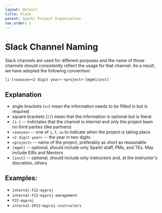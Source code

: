 ```yaml
---
layout: default
title: Slack
parent: Spark! Project Organization
nav_order: 1
---
```


# Slack Channel Naming

Slack channels are used for different purposes and the name of those channels should consistently reflect the usage for that channel. As a result, we have adopted the following convention:

`[i-]<season><2 digit year>-<project>-[mgmt/inst]`

## Explanation
* angle brackets (`<>`) mean the information needs to be fillled in but is required
* square brackets (`[]`)  mean that the information is optional but is literal
* `[i-]` -- indictates that the channel is *internal* and *only* the project team no third parties (like partners)
* `<season>` -- one of `s`, `f`, `su` to indicate when the project is taking place
* `<2 digit year>` -- the year in two digits
* `<project>` -- name of the project, preferably as short as reasonable
* `[mgmt]` -- optional, should include only Spark! staff, PMs, and TEs. May include EIRs and Mentors
* `[inst]` -- optional, should include only instructors and, at the instructor's discretion, others


## Examples:

* `internal-F22-myproj`
* `internal-F22-myproj-management`
* `F22-myproj`
* `internal-SP22-myproj-instructors`
